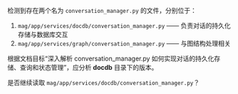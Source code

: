 检测到存在两个名为 `conversation_manager.py` 的文件，分别位于：

1. `mag/app/services/docdb/conversation_manager.py` —— 负责对话的持久化存储与数据库交互
2. `mag/app/services/graph/conversation_manager.py` —— 与图结构处理相关

根据文档目标“深入解析 conversation_manager.py 如何实现对话的持久化存储、查询和状态管理”，应分析 **docdb** 目录下的版本。

是否继续读取 `mag/app/services/docdb/conversation_manager.py`？